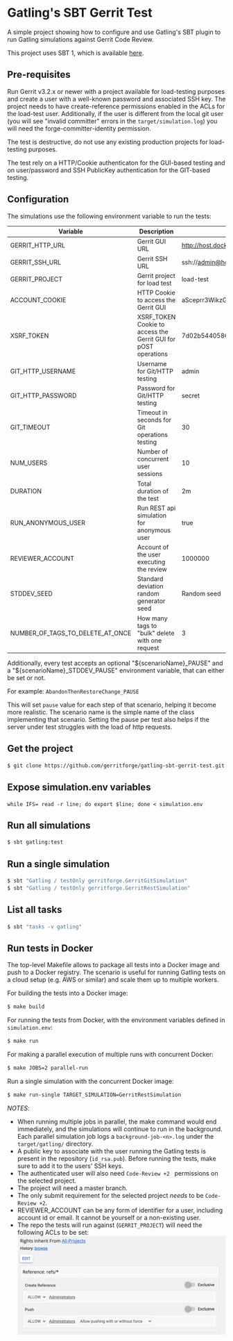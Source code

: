 Gatling's SBT Gerrit Test
=========================

A simple project showing how to configure and use Gatling's SBT plugin to run Gatling simulations
against Gerrit Code Review.

This project uses SBT 1, which is available [here](https://www.scala-sbt.org/download.html).

Pre-requisites
--------------

Run Gerrit v3.2.x or newer with a project available for load-testing purposes and
create a user with a well-known password and associated SSH key.
The project needs to have create-reference permissions enabled
in the ACLs for the load-test user. Additionally, if the user is different
from the local git user (you will see "invalid committer" errors
in the `target/simulation.log`) you will need the forge-committer-identity permission.

The test is destructive, do not use any existing production projects for load-testing
purposes.

The test rely on a HTTP/Cookie authenticaton for the GUI-based testing and on
user/password and SSH PublicKey authentication for the GIT-based testing.

Configuration
-------------

The simulations use the following environment variable to run the tests:

Variable | Description | Sample
---------|-------------|---------
 GERRIT_HTTP_URL | Gerrit GUI URL | http://host.docker.internal:8080
 GERRIT_SSH_URL | Gerrit SSH URL | ssh://admin@host.docker.internal:29418
 GERRIT_PROJECT | Gerrit project for load test | load-test
 ACCOUNT_COOKIE | HTTP Cookie to access the Gerrit GUI | aSceprr3WikzGrfwg2PvpOhMMcH5qp3ehW
 XSRF_TOKEN | XSRF_TOKEN Cookie to access the Gerrit GUI for pOST operations | 7d02b54405863778dfe1
 GIT_HTTP_USERNAME | Username for Git/HTTP testing | admin
 GIT_HTTP_PASSWORD | Password for Git/HTTP testing | secret
 GIT_TIMEOUT | Timeout in seconds for Git operations testing | 30
 NUM_USERS | Number of concurrent user sessions | 10
 DURATION | Total duration of the test | 2m
 RUN_ANONYMOUS_USER | Run REST api simulation for anonymous user | true
 REVIEWER_ACCOUNT | Account of the user executing the review | 1000000
 STDDEV_SEED | Standard deviation random generator seed | Random seed
 NUMBER_OF_TAGS_TO_DELETE_AT_ONCE | How many tags to "bulk" delete with one request | 3

Additionally, every test accepts an optional "${scenarioName}_PAUSE" and a
"${scenarioName}_STDDEV_PAUSE" environment variable, that can either be set or not.

For example: `AbandonThenRestoreChange_PAUSE`

This will set `pause` value for each step of that scenario, helping it become more realistic.
The scenario name is the simple name of the class implementing that scenario.
Setting the pause per test also helps if the server under test struggles with the
load of http requests.

Get the project
---------------

```bash
$ git clone https://github.com/gerritforge/gatling-sbt-gerrit-test.git && cd gatling-sbt-gerrit-test
```

Expose simulation.env variables
-------------------

```base
while IFS= read -r line; do export $line; done < simulation.env
```
Run all simulations
-------------------

```bash
$ sbt gatling:test
```

Run a single simulation
-----------------------

```bash
$ sbt "Gatling / testOnly gerritforge.GerritGitSimulation"
$ sbt "Gatling / testOnly gerritforge.GerritRestSimulation"
```

List all tasks
--------------------

```bash
$ sbt "tasks -v gatling"
```

Run tests in Docker
-------------------

The top-level Makefile allows to package all tests into a Docker image and push
to a Docker registry. The scenario is useful for running Gatling tests on a cloud
setup (e.g. AWS or similar) and scale them up to multiple workers.

For building the tests into a Docker image:

```bash
$ make build
```

For running the tests from Docker, with the environment variables defined in
`simulation.env`:

```bash
$ make run
```

For making a parallel execution of multiple runs with concurrent Docker:

```bash
$ make JOBS=2 parallel-run
```

Run a single simulation with the concurrent Docker image:

```bash
$ make run-single TARGET_SIMULATION=GerritRestSimulation
```

*NOTES*:
* When running multiple jobs in parallel, the make command would
end immediately, and the simulations will continue to run in the background.
Each parallel simulation job logs a `background-job-<n>.log` under the `target/gatling/` directory.
* A public key to associate with the user running the Gatling tests is present in the repository (`id_rsa.pub`).
Before running the tests, make sure to add it to the users' SSH keys.
* The authenticated user will also need `Code-Review +2 ` permissions on the selected project.
* The project will need a master branch.
* The only submit requirement for the selected project *needs* to be `Code-Review +2`.
* REVIEWER_ACCOUNT can be any form of identifier for a user, including account id or email.
    It cannot be yourself or a non-existing user.
* The repo the tests will run against (`GERRIT_PROJECT`) will need the following ACLs to be set:
![ACLs](./images/ACLs.png)
